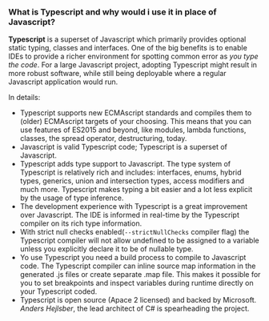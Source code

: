 ### What is Typescript and why would i use it in place of Javascript?

**Typescript** is a superset of Javascript which primarily provides optional static typing, classes and interfaces. One of the big benefits is to enable IDEs to provide a richer environment for spotting common error as _you type the code_. For a large Javascript project, adopting Typescript might result in more robust software, while still being deployable where a regular Javascript application would run.

In details:

- Typescript supports new ECMAscript standards and compiles them to (older) ECMAscript targets of your choosing. This means that you can use features of ES2015 and beyond, like modules, lambda functions, classes, the spread operator, destructuring, today.
- Javascript is valid Typescript code; Typescript is a superset of Javascript.
- Typescript adds type support to Javascript. The type system of Typescript is relatively rich and includes: interfaces, enums, hybrid types, generics, union and intersection types, access modifiers and much more. Typescript makes typing a bit easier and a lot less explicit by the usage of type inference.
- The development experience with Typescript is a great improvement over Javascript. The IDE is informed in real-time by the Typescript compiler on its rich type information.
- With strict null checks enabled(`--strictNullChecks` compiler flag) the Typescript compiler will not allow undefined to be assigned to a variable unless you explicitly declare it to be of nullable type.
- Yo use Typescript you need a build process to compile to Javascript code. The Typescript compiler can inline source map information in the generated .js files or create separate .map file. This makes it possible for you to set breakpoints and inspect variables during runtime directly on your Typescript coded.
- Typescript is open source (Apace 2 licensed) and backed by Microsoft. _Anders Hejlsber_, the lead architect of C# is spearheading the project.
